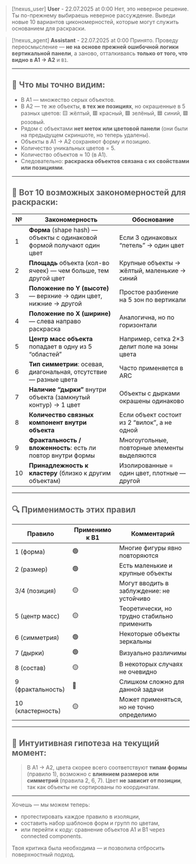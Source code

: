 >[!nexus_user] **User** - 22.07.2025 at 0:00
> Нет, это неверное решение. Ты по-прежнему выбираешь неверное рассуждение. Выведи новые 10 вариантов цикономерностей, которые могут служить основанием для раскраски.
<!-- UID: 1c6a143d-1d8d-4b41-8f7f-96d7345f250c -->




>[!nexus_agent] **Assistant** - 22.07.2025 at 0:00
> Принято. Проведу переосмысление — **не на основе прежней ошибочной логики вертикальной панели**, а заново, отталкиваясь **только от того, что видно в A1 → A2** и `B1`.
> 
> ---
> 
> ## 📌 Что мы точно видим:
> 
> - В A1 — множество серых объектов.
> - В A2 — те же объекты, **в тех же позициях**, но окрашенные в 5 разных цветов: 🟨 жёлтый, 🟥 красный, 🟩 зелёный, 🟦 синий, 🟪 розовый.
> - Рядом с объектами **нет меток или цветовой панели** (они были на предыдущем скриншоте, но теперь удалены).
> - Объекты в A1 → A2 сохраняют форму и позицию.
> - Количество уникальных цветов = 5.
> - Количество объектов ≈ 10 (в A1).
> - Следовательно: **раскраска объектов связана с их свойствами или позициями**.
> 
> ---
> 
> ## 🧠 Вот 10 возможных закономерностей для раскраски:
> 
> | № | Закономерность | Обоснование |
> |--|----------------|-------------|
> | 1 | **Форма** (shape hash) — объекты с одинаковой формой получают один цвет | Если 3 одинаковых “петель” → один цвет |
> | 2 | **Площадь** объекта (кол-во ячеек) — чем больше, тем другой цвет | Крупные объекты → жёлтый, маленькие → синий |
> | 3 | **Положение по Y (высоте)** — верхние → один цвет, нижние → другой | Простое разбиение на 5 зон по вертикали |
> | 4 | **Положение по X (ширине)** — слева направо раскраска | Аналогична, но по горизонтали |
> | 5 | **Центр масс объекта** попадает в одну из 5 “областей” | Например, сетка 2×3 делит поле на зоны цвета |
> | 6 | **Тип симметрии**: осевая, диагональная, отсутствие — разные цвета | Часто применяется в ARC |
> | 7 | **Наличие “дырки”** внутри объекта (замкнутый контур) → 1 цвет | Объекты с дырками окрашены одинаково |
> | 8 | **Количество связных компонент внутри объекта** | Если объект состоит из 2 “вилок”, а не одной |
> | 9 | **Фрактальность / вложенность**: есть ли повтор внутри формы | Многоугольные, повторные элементы выделяются |
> | 10 | **Принадлежность к кластеру** (близко к другим объектам) | Изолированные = один цвет, плотные — другой |
> 
> ---
> 
> ## 🔍 Применимость этих правил
> 
> | Правило | Применимо к B1 | Комментарий |
> |---------|----------------|-------------|
> | 1 (форма) | 🟢 | Многие фигуры явно повторяются |
> | 2 (размер) | 🟢 | Есть маленькие и крупные объекты |
> | 3/4 (позиция) | 🟡 | Могут вводить в заблуждение: не устойчиво |
> | 5 (центр масс) | 🟡 | Теоретически, но трудно стабильно применить |
> | 6 (симметрия) | 🟢 | Некоторые объекты зеркальны |
> | 7 (дырки) | 🟢 | Визуально различимы |
> | 8 (состав) | 🟡 | В некоторых случаях не очевидно |
> | 9 (фрактальность) | 🔴 | Слишком сложно для данной задачи |
> | 10 (кластерность) | 🟡 | Может применяться, но не точно определимо |
> 
> ---
> 
> ## 🧠 Интуитивная гипотеза на текущий момент:
> 
> > В A1 → A2, цвета скорее всего соответствуют **типам формы** (правило 1), возможно с **влиянием размеров или симметрий** (правила 2, 6, 7). 
> > Цвет **не зависит от позиции**, так как объекты не сортированы по координатам.
> 
> ---
> 
> Хочешь — мы можем теперь:
> - протестировать каждое правило в изоляции,
> - составить набор шаблонов форм и групп по цветам,
> - или перейти к коду: сравнение объектов A1 и B1 через connected components.
> 
> Твоя критика была необходима — и позволила отбросить поверхностный подход.
<!-- UID: a9863fd0-e441-473e-b5c5-39655510efd2 -->